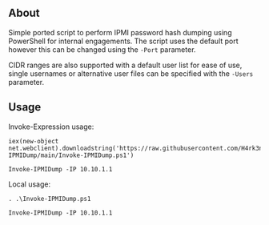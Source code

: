 ## About

Simple ported script to perform IPMI password hash dumping using PowerShell for internal engagements.
The script uses the default port however this can be changed using the `-Port` parameter.

CIDR ranges are also supported with a default user list for ease of use, single usernames or alternative user files can be specified with the `-Users` parameter.

## Usage

Invoke-Expression usage:

```
iex(new-object net.webclient).downloadstring('https://raw.githubusercontent.com/H4rk3nz0/Invoke-IPMIDump/main/Invoke-IPMIDump.ps1')

Invoke-IPMIDump -IP 10.10.1.1
```

Local usage:

```
. .\Invoke-IPMIDump.ps1

Invoke-IPMIDump -IP 10.10.1.1
```
